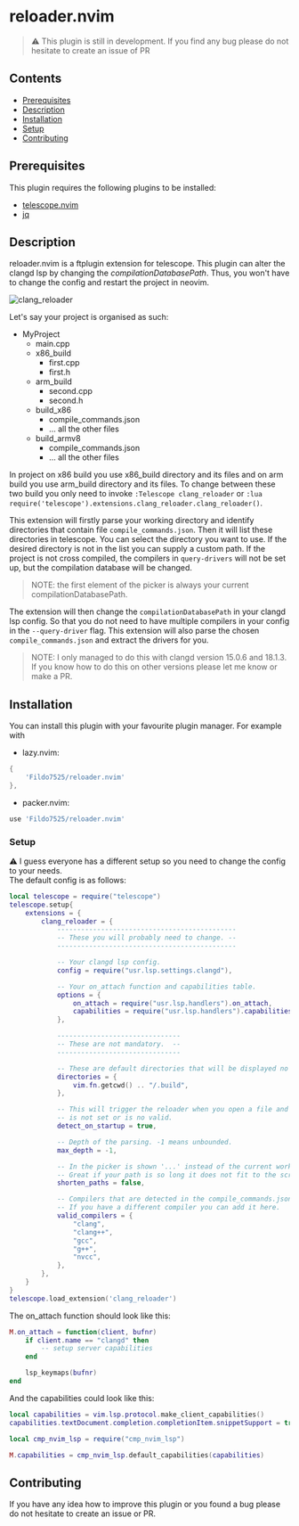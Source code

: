 # reloader.nvim

> :warning: This plugin is still in development. If you find any bug please do not hesitate to create an issue of PR

## Contents

- [Prerequisites](#prerequisits)
- [Description](#description)
- [Installation](#installation)
- [Setup](#setup)
- [Contributing](#contributing)

## Prerequisites

This plugin requires the following plugins to be installed:
 - [telescope.nvim](https://github.com/nvim-telescope/telescope.nvim)
 - [jq](https://stedolan.github.io/jq/)

## Description

reloader.nvim is a ftplugin extension for telescope. This plugin can alter the clangd lsp
by changing the *compilationDatabasePath*. Thus, you won't have to change the config
and restart the project in neovim.

![clang_reloader](https://github.com/Fildo7525/reloader.nvim/assets/59179935/75a4a63d-7461-47d3-9118-767567767169)

Let's say your project is organised as such:

 - MyProject
	- main.cpp
	- x86_build
		- first.cpp
		- first.h
	- arm_build
		- second.cpp
		- second.h
	- build_x86
		- compile_commands.json
		- ... all the other files
	- build_armv8
		- compile_commands.json
		- ... all the other files

In project on x86 build you use x86_build directory and its
files and on arm build you use arm_build directory and its
files. To change between these two build you only need to
invoke `:Telescope clang_reloader` or `:lua require('telescope').extensions.clang_reloader.clang_reloader()`.

This extension will firstly parse your working directory and identify directories that
contain file `compile_commands.json`. Then it will list these directories in telescope.
You can select the directory you want to use. If the desired directory is not in the list
you can supply a custom path. If the project is not cross compiled, the compilers in `query-drivers`
will not be set up, but the compilation database will be changed.

 > NOTE: the first element of the picker is always your current compilationDatabasePath.

The extension will then change the `compilationDatabasePath` in your clangd lsp config.
So that you do not need to have multiple compilers in your config in the `--query-driver`
flag. This extension will also parse the chosen `compile_commands.json` and extract the
drivers for you.

 > NOTE: I only managed to do this with clangd version 15.0.6 and 18.1.3. If you know how to do this
 > on other versions please let me know or make a PR.

## Installation

You can install this plugin with your favourite plugin manager. For example with
- lazy.nvim:
```lua
{
	'Fildo7525/reloader.nvim'
},
```
- packer.nvim:
```lua
use 'Fildo7525/reloader.nvim'
```

### Setup

:warning: I guess everyone has a different setup so you need to change the config to your needs. \
The default config is as follows:
```lua
local telescope = require("telescope")
telescope.setup{
	extensions = {
		clang_reloader = {
			---------------------------------------------
			-- These you will probably need to change. --
			---------------------------------------------

			-- Your clangd lsp config.
			config = require("usr.lsp.settings.clangd"),

			-- Your on_attach function and capabilities table.
			options = {
				on_attach = require("usr.lsp.handlers").on_attach,
				capabilities = require("usr.lsp.handlers").capabilities,
			},

			-------------------------------
			-- These are not mandatory.  --
			-------------------------------

			-- These are default directories that will be displayed no matter what.
			directories = {
				vim.fn.getcwd() .. "/.build",
			},

			-- This will trigger the reloader when you open a file and the lsp compilationDatabasePath
			-- is not set or is no valid.
			detect_on_startup = true,

			-- Depth of the parsing. -1 means unbounded.
			max_depth = -1,

			-- In the picker is shown '...' instead of the current working directory.
			-- Great if your path is so long it does not fit to the screen.
			shorten_paths = false,

			-- Compilers that are detected in the compile_commands.json file.
			-- If you have a different compiler you can add it here.
			valid_compilers = {
				"clang",
				"clang++",
				"gcc",
				"g++",
				"nvcc",
			},
		},
	}
}
telescope.load_extension('clang_reloader')

```

The on_attach function should look like this:
```lua
M.on_attach = function(client, bufnr)
 	if client.name == "clangd" then
		-- setup server capabilities
 	end

 	lsp_keymaps(bufnr)
end
```

And the capabilities could look like this:
```lua
local capabilities = vim.lsp.protocol.make_client_capabilities()
capabilities.textDocument.completion.completionItem.snippetSupport = true;

local cmp_nvim_lsp = require("cmp_nvim_lsp")

M.capabilities = cmp_nvim_lsp.default_capabilities(capabilities)
```

## Contributing

If you have any idea how to improve this plugin or you found a bug please do not hesitate to create an issue or PR.

